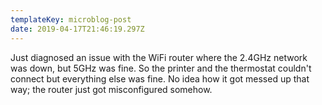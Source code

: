 ```yaml
---
templateKey: microblog-post
date: 2019-04-17T21:46:19.297Z
---
```


Just diagnosed an issue with the WiFi router where the 2.4GHz network was down, but 5GHz was fine. So the printer and the thermostat couldn't connect but everything else was fine. No idea how it got messed up that way; the router just got misconfigured somehow.

